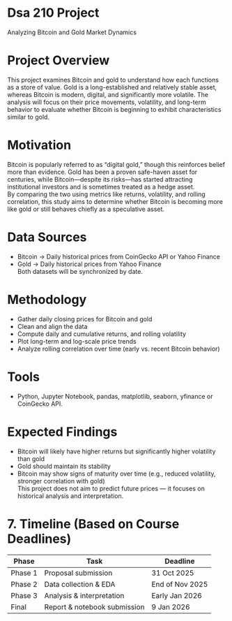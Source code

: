 # Dsa 210 Project 

Analyzing Bitcoin and Gold Market Dynamics

# Project Overview  
This project examines Bitcoin and gold to understand how each functions as a store of value. Gold is a long-established and relatively stable asset, whereas Bitcoin is modern, digital, and significantly more volatile. The analysis will focus on their price movements, volatility, and long-term behavior to evaluate whether Bitcoin is beginning to exhibit characteristics similar to gold.

# Motivation  
Bitcoin is popularly referred to as “digital gold,” though this reinforces belief more than evidence. Gold has been a proven safe-haven asset for centuries, while Bitcoin—despite its risks—has started attracting institutional investors and is sometimes treated as a hedge asset.  
By comparing the two using metrics like returns, volatility, and rolling correlation, this study aims to determine whether Bitcoin is becoming more like gold or still behaves chiefly as a speculative asset.

# Data Sources  
- Bitcoin → Daily historical prices from CoinGecko API or Yahoo Finance  
- Gold  → Daily historical prices from Yahoo Finance  
Both datasets will be synchronized by date.

# Methodology  
- Gather daily closing prices for Bitcoin and gold  
- Clean and align the data  
- Compute daily and cumulative returns, and rolling volatility  
- Plot long-term and log-scale price trends  
- Analyze rolling correlation over time (early vs. recent Bitcoin behavior)

# Tools
- Python, Jupyter Notebook, pandas, matplotlib, seaborn, yfinance or CoinGecko API.

# Expected Findings  
- Bitcoin will likely have higher returns but significantly higher volatility than gold  
- Gold should maintain its stability  
- Bitcoin may show signs of maturity over time (e.g., reduced volatility, stronger correlation with gold)  
This project does not aim to predict future prices — it focuses on historical analysis and interpretation.

# 7. Timeline (Based on Course Deadlines)  
| Phase   | Task                           | Deadline      |
|---------|--------------------------------|---------------|
| Phase 1 | Proposal submission            | 31 Oct 2025   |
| Phase 2 | Data collection & EDA          | End of Nov 2025 |
| Phase 3 | Analysis & interpretation       | Early Jan 2026 |
| Final   | Report & notebook submission    | 9 Jan 2026    |

